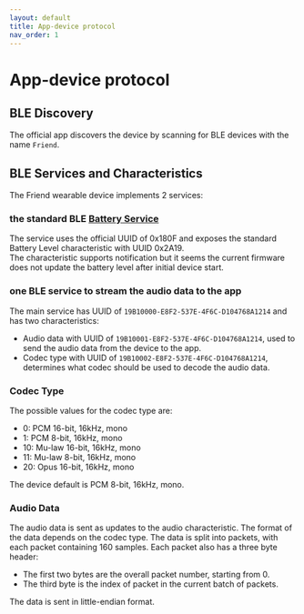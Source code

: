 ```yaml
---
layout: default
title: App-device protocol
nav_order: 1
---
```


# App-device protocol

## BLE Discovery

The official app discovers the device by scanning for BLE devices with the name `Friend`.

## BLE Services and Characteristics

The Friend wearable device implements 2 services:

### the standard BLE [Battery Service](https://www.bluetooth.com/specifications/specs/battery-service)

The service uses the official UUID of 0x180F and exposes the standard Battery Level characteristic with UUID 0x2A19.  
The characteristic supports notification but it seems the current firmware does not update the battery level after initial device start.

### one BLE service to stream the audio data to the app

The main service has UUID of `19B10000-E8F2-537E-4F6C-D104768A1214` and has two characteristics:
- Audio data with UUID of `19B10001-E8F2-537E-4F6C-D104768A1214`, used to send the audio data from the device to the app.
- Codec type with UUID of `19B10002-E8F2-537E-4F6C-D104768A1214`, determines what codec should be used to decode the audio data.

### Codec Type

The possible values for the codec type are:
- 0: PCM 16-bit, 16kHz, mono
- 1: PCM 8-bit, 16kHz, mono
- 10: Mu-law 16-bit, 16kHz, mono
- 11: Mu-law 8-bit, 16kHz, mono
- 20: Opus 16-bit, 16kHz, mono

The device default is PCM 8-bit, 16kHz, mono.

### Audio Data

The audio data is sent as updates to the audio characteristic. The format of the data depends on the codec type.
The data is split into packets, with each packet containing 160 samples.
Each packet also has a three byte header:
- The first two bytes are the overall packet number, starting from 0.
- The third byte is the index of packet in the current batch of packets.

The data is sent in little-endian format.
